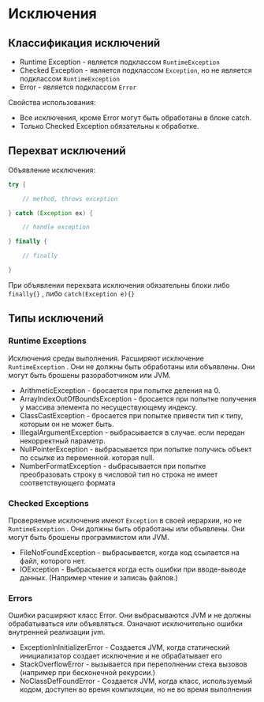 # Исключения

## Классификация исключений

* Runtime Exception - является подклассом `RuntimeException`
* Checked Exception - является подклассом `Exception`, но не является подклассом `RuntimeException`
* Error - является подклассом `Error`

Свойства использования:

* Все исключения, кроме Error могут быть обработаны в блоке catch.
* Только Checked Exception обязательны к обработке.

## Перехват исключений

Объявление исключения:

``` java
try {

    // method, throws exception

} catch (Exception ex) {

    // handle exception

} finally {

    // finally

}
```

При объявлении перехвата исключения обязательны блоки  либо `finally{}` , либо `catch(Exception e){}`

## Типы исключений

### Runtime Exceptions

Исключения среды выполнения. Расширяют исключение `RuntimeException` . Они не должны быть обработаны или объявлены. Они могут быть брошены разоработчиком или JVM.

* ArithmeticException - бросается при попытке деления на 0.
* ArrayIndexOutOfBoundsException - бросается при попытке получения у массива элемента по несуществующему индексу.
* ClassCastException - бросается при попытке привести тип к типу, которым он не может быть.
* IllegalArgumentException - выбрасывается в случае. если передан некорректный параметр.
* NullPointerException - выбрасывается при попытке получись объект по ссылке из переменной. которая null.
* NumberFormatException - dыбрасывается при попытке преобразовать строку в числовой тип но строка не имеет соответствующего формата

### Checked Exceptions

Проверяемые исключения имеют `Exception` в своей иерархии, но не `RuntimeException` . Они должны быть обработаны или объявлены. Они могут быть брошены программистом или JVM. 

* FileNotFoundException - выбрасывается, когда код ссылается на файл, которого нет.
* IOException - Выбрасыается когда есть ошибки при вводе-выводе данных. (Например чтение и записаь файлов.)

### Errors

Ошибки расширяют класс Error. Они выбрасываются JVM и не должны обрабатываться или объявляться. Означают исключительно ошибки внутренней реализации jvm.

* ExceptionInInitializerError - Создается JVM, когда статический инициализатор создает исключение и не обрабатывает его
* StackOverflowError - вызывается при переполнении стека вызовов (например при бесконечной рекурсии.)
* NoClassDefFoundError - Создается JVM, когда класс, используемый кодом, доступен во время компиляции, но не во время выполнения
